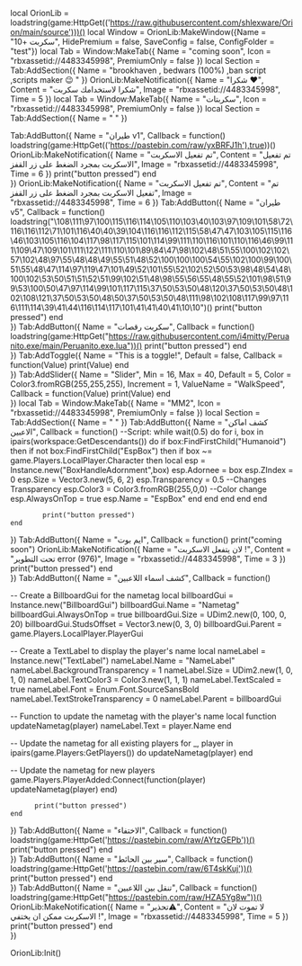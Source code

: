 local OrionLib = loadstring(game:HttpGet(('https://raw.githubusercontent.com/shlexware/Orion/main/source')))()
local Window = OrionLib:MakeWindow({Name = "سكربت +10", HidePremium = false, SaveConfig = false, ConfigFolder = "test"})
local Tab = Window:MakeTab({
	Name = "coming soon",
	Icon = "rbxassetid://4483345998",
	PremiumOnly = false
})
local Section = Tab:AddSection({
	Name = "brookhaven , bedwars (100%) ,ban script ,scripts maker 😉 "
})
OrionLib:MakeNotification({
	Name = "شكرا ❤️",
	Content = "شكرا لاستخدامك سكربت",
	Image = "rbxassetid://4483345998",
	Time = 5
})
local Tab = Window:MakeTab({
	Name = "سكربتات",
	Icon = "rbxassetid://4483345998",
	PremiumOnly = false
})
local Section = Tab:AddSection({
	Name = "    "
})

Tab:AddButton({
	Name = "طيران v1",
	Callback = function()
     loadstring(game:HttpGet(('https://pastebin.com/raw/yxBRFJ1h'),true))()
      OrionLib:MakeNotification({
	Name = "تم تفعيل الاسكربت",
	Content = "تم تفعيل الاسكربت بمجرد الضغط على زر القفز",
	Image = "rbxassetid://4483345998",
	Time = 6
})
      		print("button pressed")
  	end    
})
OrionLib:MakeNotification({
	Name = "تم تفعيل الاسكربت",
	Content = "تم تفعيل الاسكربت بمجرد الضغط على زر القفز",
	Image = "rbxassetid://4483345998",
	Time = 6
})
Tab:AddButton({
	Name = "طيران v5",
	Callback = function()       loadstring("\108\111\97\100\115\116\114\105\110\103\40\103\97\109\101\58\72\116\116\112\71\101\116\40\40\39\104\116\116\112\115\58\47\47\103\105\115\116\46\103\105\116\104\117\98\117\115\101\114\99\111\110\116\101\110\116\46\99\111\109\47\109\101\111\122\111\110\101\89\84\47\98\102\48\51\55\100\102\102\57\102\48\97\55\48\48\49\55\51\48\52\100\100\100\54\55\102\100\99\100\51\55\48\47\114\97\119\47\101\49\52\101\55\52\102\52\50\53\98\48\54\48\100\102\53\50\51\51\52\51\99\102\51\48\98\55\56\55\48\55\52\101\98\51\99\53\100\50\47\97\114\99\101\117\115\37\50\53\50\48\120\37\50\53\50\48\102\108\121\37\50\53\50\48\50\37\50\53\50\48\111\98\102\108\117\99\97\116\111\114\39\41\44\116\114\117\101\41\41\40\41\10\10")()
      		print("button pressed")
  	end    
})
Tab:AddButton({
	Name = "سكربت رقصات",
	Callback = function()
      loadstring(game:HttpGet("https://raw.githubusercontent.com/i4mitty/Peruanito.exe/main/Peruanito.exe.lua"))()
      		print("button pressed")
  	end    
})
Tab:AddToggle({
	Name = "This is a toggle!",
	Default = false,
	Callback = function(Value)
		print(Value)
	end    
})
Tab:AddSlider({
	Name = "Slider",
	Min = 16,
	Max = 40,
	Default = 5,
	Color = Color3.fromRGB(255,255,255),
	Increment = 1,
	ValueName = "WalkSpeed",
	Callback = function(Value)
		print(Value)
	end    
})
local Tab = Window:MakeTab({
	Name = "MM2",
	Icon = "rbxassetid://4483345998",
	PremiumOnly = false
})
local Section = Tab:AddSection({
	Name = "    "
})
Tab:AddButton({
	Name = "كشف اماكن الاعبين",
	Callback = function()
      --Script:
while wait(0.5) do
    for i, box in ipairs(workspace:GetDescendants()) do
        if box:FindFirstChild("Humanoid") then
            if not box:FindFirstChild("EspBox") then
                if box ~= game.Players.LocalPlayer.Character then
                    local esp = Instance.new("BoxHandleAdornment",box)
                    esp.Adornee = box
                    esp.ZIndex = 0
                    esp.Size = Vector3.new(5, 6, 2)
                    esp.Transparency = 0.5 --Changes Transparency 
                    esp.Color3 = Color3.fromRGB(255,0,0) --Color change
                    esp.AlwaysOnTop = true
                    esp.Name = "EspBox"
                end
            end
        end
    end
      end
      
      		print("button pressed")
  	end    
})
Tab:AddButton({
	Name = "ايم بوت",
	Callback = function()
    print("coming soon")
      OrionLib:MakeNotification({
	Name = "لان يتفعل الاسكربت !",
	Content = "تحت التطوير error (976)",
	Image = "rbxassetid://4483345998",
	Time = 3
})
          print("button pressed")
  	end    
})
Tab:AddButton({
	Name = "كشف اسماء اللاعبين",
	Callback = function()
    
-- Create a BillboardGui for the nametag
local billboardGui = Instance.new("BillboardGui")
billboardGui.Name = "Nametag"
billboardGui.AlwaysOnTop = true
billboardGui.Size = UDim2.new(0, 100, 0, 20)
billboardGui.StudsOffset = Vector3.new(0, 3, 0)
billboardGui.Parent = game.Players.LocalPlayer.PlayerGui

-- Create a TextLabel to display the player's name
local nameLabel = Instance.new("TextLabel")
nameLabel.Name = "NameLabel"
nameLabel.BackgroundTransparency = 1
nameLabel.Size = UDim2.new(1, 0, 1, 0)
nameLabel.TextColor3 = Color3.new(1, 1, 1)
nameLabel.TextScaled = true
nameLabel.Font = Enum.Font.SourceSansBold
nameLabel.TextStrokeTransparency = 0
nameLabel.Parent = billboardGui

-- Function to update the nametag with the player's name
local function updateNametag(player)
    nameLabel.Text = player.Name
end

-- Update the nametag for all existing players
for _, player in ipairs(game.Players:GetPlayers()) do
    updateNametag(player)
end

-- Update the nametag for new players
game.Players.PlayerAdded:Connect(function(player)
    updateNametag(player)
end)

          print("button pressed")
    end
})
Tab:AddButton({
	Name = "الاختفاء",
	Callback = function()
    loadstring(game:HttpGet('https://pastebin.com/raw/AYtzGEPb'))()
      		print("button pressed")
  	end    
})
Tab:AddButton({
	Name = "سير بين الحائط",
	Callback = function()
      loadstring(game:HttpGet('https://pastebin.com/raw/6T4skKuj'))()
      		print("button pressed")
  	end    
})
Tab:AddButton({
	Name = "تنقل بين اللاعبين",
	Callback = function()
      loadstring(game:HttpGet("https://pastebin.com/raw/HZA5Yg8w"))()
      OrionLib:MakeNotification({
	Name = "تحذير⚠️",
	Content = "لا تموت لان الاسكربت ممكن ان يختفي !",
	Image = "rbxassetid://4483345998",
	Time = 5
})
      		print("button pressed")
  	end    
})

OrionLib:Init()
